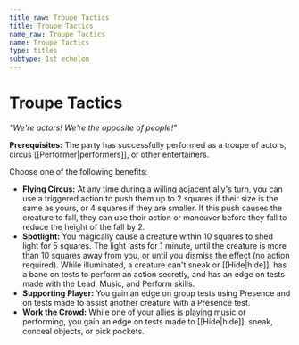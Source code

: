 ```yaml
---
title_raw: Troupe Tactics
title: Troupe Tactics
name_raw: Troupe Tactics
name: Troupe Tactics
type: titles
subtype: 1st echelon
---
```


# Troupe Tactics

*"We're actors! We're the opposite of people!"*

**Prerequisites:** The party has successfully performed as a troupe of actors, circus [[Performer|performers]], or other entertainers.

Choose one of the following benefits:

- **Flying Circus:** At any time during a willing adjacent ally's turn, you can use a triggered action to push them up to 2 squares if their size is the same as yours, or 4 squares if they are smaller. If this push causes the creature to fall, they can use their action or maneuver before they fall to reduce the height of the fall by 2.
- **Spotlight:** You magically cause a creature within 10 squares to shed light for 5 squares. The light lasts for 1 minute, until the creature is more than 10 squares away from you, or until you dismiss the effect (no action required). While illuminated, a creature can't sneak or [[Hide|hide]], has a bane on tests to perform an action secretly, and has an edge on tests made with the Lead, Music, and Perform skills.
- **Supporting Player:** You gain an edge on group tests using Presence and on tests made to assist another creature with a Presence test.
- **Work the Crowd:** While one of your allies is playing music or performing, you gain an edge on tests made to [[Hide|hide]], sneak, conceal objects, or pick pockets.
